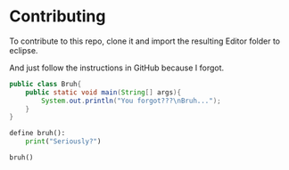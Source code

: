 # Contributing
To contribute to this repo, clone it and import the resulting Editor folder to eclipse.

And just follow the instructions in GitHub because I forgot.

```java
public class Bruh{
    public static void main(String[] args){
        System.out.println("You forgot???\nBruh...");
    }
}
```

```python
define bruh():
    print("Seriously?")

bruh()
